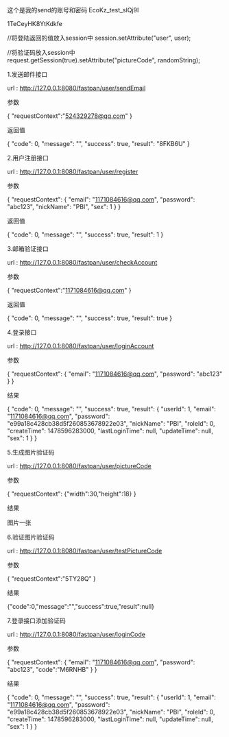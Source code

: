 这个是我的send的账号和密码
EcoKz_test_slQj9I

1TeCeyHK8YtKdkfe

//将登陆返回的值放入session中
session.setAttribute("user", user);

//将验证码放入session中
request.getSession(true).setAttribute("pictureCode", randomString);

1.发送邮件接口

url : http://127.0.0.1:8080/fastpan/user/sendEmail

参数

{
    "requestContext":"524329278@qq.com" 
}

返回值

{
    "code": 0,
    "message": "",
    "success": true,
    "result": "8FKB6U"
}

2.用户注册接口

url : http://127.0.0.1:8080/fastpan/user/register

参数

{
    "requestContext": {
        "email": "1171084616@qq.com",
        "password": "abc123",
        "nickName": "PBI",
        "sex": 1
    }
}

返回值

{
    "code": 0,
    "message": "",
    "success": true,
    "result": 1
}

3.邮箱验证接口

url : http://127.0.0.1:8080/fastpan/user/checkAccount

参数

{
    "requestContext":"1171084616@qq.com" 
}

返回值

{
    "code": 0,
    "message": "",
    "success": true,
    "result": true
}

4.登录接口

url : http://127.0.0.1:8080/fastpan/user/loginAccount

参数

{
    "requestContext": {
        "email": "1171084616@qq.com",
        "password": "abc123"
    }
}

结果

{
    "code": 0,
    "message": "",
    "success": true,
    "result": {
        "userId": 1,
        "email": "1171084616@qq.com",
        "password": "e99a18c428cb38d5f260853678922e03",
        "nickName": "PBI",
        "roleId": 0,
        "createTime": 1478596283000,
        "lastLoginTime": null,
        "updateTime": null,
        "sex": 1
    }
}

5.生成图片验证码

url : http://127.0.0.1:8080/fastpan/user/pictureCode

参数

{
    "requestContext": {"width":30,"height":18}
}

结果

图片一张

6.验证图片验证码

url : http://127.0.0.1:8080/fastpan/user/testPictureCode

参数

{
    "requestContext":"5TY28Q"
}

结果

{"code":0,"message":"","success":true,"result":null}

7.登录接口添加验证码

url : http://127.0.0.1:8080/fastpan/user/loginCode

参数

{
    "requestContext": {
        "email": "1171084616@qq.com",
        "password": "abc123",
        "code":"M6RNHB"
    }
}

结果

{
    "code": 0,
    "message": "",
    "success": true,
    "result": {
        "userId": 1,
        "email": "1171084616@qq.com",
        "password": "e99a18c428cb38d5f260853678922e03",
        "nickName": "PBI",
        "roleId": 0,
        "createTime": 1478596283000,
        "lastLoginTime": null,
        "updateTime": null,
        "sex": 1
    }
}
